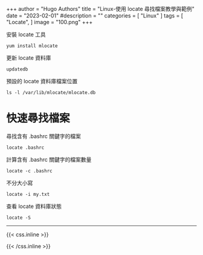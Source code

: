 +++
author = "Hugo Authors"
title = "Linux-使用 locate 尋找檔案教學與範例"
date = "2023-02-01"
#description = ""
categories = [
    "Linux"
]
tags = [
    "Locate",
]
image = "100.png"
+++


安裝 locate 工具

    yum install mlocate
    
更新 locate 資料庫

    updatedb
    
預設的 locate 資料庫檔案位置

    ls -l /var/lib/mlocate/mlocate.db
    
# 快速尋找檔案

尋找含有 .bashrc 關鍵字的檔案

    locate .bashrc
    
計算含有 .bashrc 關鍵字的檔案數量

    locate -c .bashrc
    
不分大小寫

    locate -i my.txt
    
查看 locate 資料庫狀態

    locate -S



***

{{< css.inline >}}
<style>
.emojify {
	font-family: Apple Color Emoji, Segoe UI Emoji, NotoColorEmoji, Segoe UI Symbol, Android Emoji, EmojiSymbols;
	font-size: 2rem;
	vertical-align: middle;
}
@media screen and (max-width:650px) {
  .nowrap {
    display: block;
    margin: 25px 0;
  }
}
</style>
{{< /css.inline >}}
